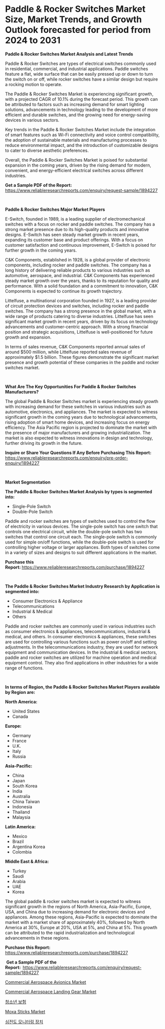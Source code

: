 <p><h1>Paddle & Rocker Switches Market Size, Market Trends, and Growth Outlook forecasted for period from 2024 to 2031</h1></p><p><strong>Paddle & Rocker Switches Market Analysis and Latest Trends</strong></p>
<p><p>Paddle & Rocker Switches are types of electrical switches commonly used in residential, commercial, and industrial applications. Paddle switches feature a flat, wide surface that can be easily pressed up or down to turn the switch on or off, while rocker switches have a similar design but require a rocking motion to operate.</p><p>The Paddle & Rocker Switches Market is experiencing significant growth, with a projected CAGR of 10.1% during the forecast period. This growth can be attributed to factors such as increasing demand for smart lighting solutions, advancements in technology leading to the development of more efficient and durable switches, and the growing need for energy-saving devices in various sectors.</p><p>Key trends in the Paddle & Rocker Switches Market include the integration of smart features such as Wi-Fi connectivity and voice control compatibility, the adoption of sustainable materials and manufacturing processes to reduce environmental impact, and the introduction of customizable designs to cater to diverse aesthetic preferences.</p><p>Overall, the Paddle & Rocker Switches Market is poised for substantial expansion in the coming years, driven by the rising demand for modern, convenient, and energy-efficient electrical switches across different industries.</p></p>
<p><strong>Get a Sample PDF of the Report:&nbsp;</strong> <a href="https://www.reliableresearchreports.com/enquiry/request-sample/1894227">https://www.reliableresearchreports.com/enquiry/request-sample/1894227</a></p>
<p>&nbsp;</p>
<p><strong>Paddle & Rocker Switches Major Market Players</strong></p>
<p><p>E-Switch, founded in 1989, is a leading supplier of electromechanical switches with a focus on rocker and paddle switches. The company has a strong market presence due to its high-quality products and innovative designs. E-Switch has seen steady market growth in recent years, expanding its customer base and product offerings. With a focus on customer satisfaction and continuous improvement, E-Switch is poised for further growth in the coming years.</p><p>C&K Components, established in 1928, is a global provider of electronic components, including rocker and paddle switches. The company has a long history of delivering reliable products to various industries such as automotive, aerospace, and industrial. C&K Components has experienced steady market growth over the years, thanks to its reputation for quality and performance. With a solid foundation and a commitment to innovation, C&K Components is expected to continue its growth trajectory.</p><p>Littelfuse, a multinational corporation founded in 1927, is a leading provider of circuit protection devices and switches, including rocker and paddle switches. The company has a strong presence in the global market, with a wide range of products catering to diverse industries. Littelfuse has seen significant market growth in recent years, driven by its focus on technology advancements and customer-centric approach. With a strong financial position and strategic acquisitions, Littelfuse is well-positioned for future growth and expansion.</p><p>In terms of sales revenue, C&K Components reported annual sales of around $500 million, while Littelfuse reported sales revenue of approximately $1.5 billion. These figures demonstrate the significant market presence and growth potential of these companies in the paddle and rocker switches market.</p></p>
<p>&nbsp;</p>
<p><strong>What Are The Key Opportunities For Paddle & Rocker Switches Manufacturers?</strong></p>
<p><p>The global Paddle & Rocker Switches market is experiencing steady growth with increasing demand for these switches in various industries such as automotive, electronics, and appliances. The market is expected to witness significant growth in the coming years due to technological advancements, rising adoption of smart home devices, and increasing focus on energy efficiency. The Asia Pacific region is projected to dominate the market with the presence of major manufacturers and growing industrialization. The market is also expected to witness innovations in design and technology, further driving its growth in the future.</p></p>
<p><strong>Inquire or Share Your Questions If Any Before Purchasing This Report:</strong> <a href="https://www.reliableresearchreports.com/enquiry/pre-order-enquiry/1894227">https://www.reliableresearchreports.com/enquiry/pre-order-enquiry/1894227</a></p>
<p>&nbsp;</p>
<p><strong>Market Segmentation</strong></p>
<p><strong>The Paddle & Rocker Switches Market Analysis by types is segmented into:</strong></p>
<p><ul><li>Single-Pole Switch</li><li>Double-Pole Switch</li></ul></p>
<p><p>Paddle and rocker switches are types of switches used to control the flow of electricity in various devices. The single-pole switch has one switch that controls one electrical circuit, while the double-pole switch has two switches that control one circuit each. The single-pole switch is commonly used for simple on/off functions, while the double-pole switch is used for controlling higher voltage or larger appliances. Both types of switches come in a variety of sizes and designs to suit different applications in the market.</p></p>
<p><strong>Purchase this Report:&nbsp;</strong><a href="https://www.reliableresearchreports.com/purchase/1894227">https://www.reliableresearchreports.com/purchase/1894227</a></p>
<p>&nbsp;</p>
<p><strong>The Paddle & Rocker Switches Market Industry Research by Application is segmented into:</strong></p>
<p><ul><li>Consumer Electronics & Appliance</li><li>Telecommunications</li><li>Industrial & Medical</li><li>Others</li></ul></p>
<p><p>Paddle and rocker switches are commonly used in various industries such as consumer electronics & appliances, telecommunications, industrial & medical, and others. In consumer electronics & appliances, these switches are used for controlling various functions such as power on/off and setting adjustments. In the telecommunications industry, they are used for network equipment and communication devices. In the industrial & medical sectors, paddle and rocker switches are utilized for machine operation and medical equipment control. They also find applications in other industries for a wide range of functions.</p></p>
<p>&nbsp;</p>
<p><strong>In terms of Region, the Paddle & Rocker Switches Market Players available by Region are:</strong></p>
<p>
    <p> <strong> North America: </strong>
        <ul>
            <li>United States</li>
            <li>Canada</li>
        </ul>
        </p> 
    <p> <strong> Europe: </strong>
        <ul>
            <li>Germany</li>
            <li>France</li>
            <li>U.K.</li>
            <li>Italy</li>
            <li>Russia</li>
        </ul>
        </p> 
    <p> <strong> Asia-Pacific: </strong>
        <ul>
            <li>China</li>
            <li>Japan</li>
            <li>South Korea</li>
            <li>India</li>
            <li>Australia</li>
            <li>China Taiwan</li>
            <li>Indonesia</li>
            <li>Thailand</li>
            <li>Malaysia</li>
        </ul>
        </p> 
    <p> <strong> Latin America: </strong>
        <ul>
            <li>Mexico</li>
            <li>Brazil</li>
            <li>Argentina Korea</li>
            <li>Colombia</li>
        </ul>
        </p> 
    <p> <strong> Middle East & Africa: </strong>
        <ul>
            <li>Turkey</li>
            <li>Saudi</li>
            <li>Arabia</li>
            <li>UAE</li>
            <li>Korea</li>
        </ul>
    </p>
    </p>
<p><p>The global paddle & rocker switches market is expected to witness significant growth in the regions of North America, Asia-Pacific, Europe, USA, and China due to increasing demand for electronic devices and appliances. Among these regions, Asia-Pacific is expected to dominate the market with a market share of approximately 40%, followed by North America at 30%, Europe at 20%, USA at 5%, and China at 5%. This growth can be attributed to the rapid industrialization and technological advancements in these regions.</p></p>
<p><strong>Purchase this Report: </strong><a href="https://www.reliableresearchreports.com/purchase/1894227">https://www.reliableresearchreports.com/purchase/1894227</a></p>
<p>&nbsp;<strong>Get a Sample PDF of the Report:&nbsp;&nbsp;</strong><a href="https://www.reliableresearchreports.com/enquiry/request-sample/1894227">https://www.reliableresearchreports.com/enquiry/request-sample/1894227</a></p>
<p><strong></strong></p>
<p><p><a href="https://meowing-lemming-dd3.notion.site/Commercial-Aerospace-Avionics-Market-Provides-a-Comprehensive-Analysis-Including-a-Macro-Overview-of-554010dfed1942c59594fc03cd318fd9">Commercial Aerospace Avionics Market</a></p><p><a href="https://cute-banjo-8ca.notion.site/Commercial-Aerospace-Landing-Gear-Market-Research-Report-Provides-Critical-Insights-that-can-help-Sh-99d1629790764f5297ef57bf3b8845dc">Commercial Aerospace Landing Gear Market</a></p><p><a href="https://medium.com/@yohan.grilli/%EC%B2%AD%EC%86%8C%EB%85%84-%EB%B3%B4%ED%97%98-%EC%8B%9C%EC%9E%A5-%EC%A0%84%EB%A7%9D-%EC%82%B0%EC%97%85-%EA%B0%9C%EC%9A%94-%EB%B0%8F-%EC%98%88%EC%B8%A1-2024%EB%85%84%EB%B6%80%ED%84%B0-2031%EB%85%84-b386d35517ec">청소년 보험</a></p><p><a href="https://view.publitas.com/reportprime-1/moxa-sticks-market-dynamics-2024-2031-also-about-its-market-trends-projections-and-opportunities/">Moxa Sticks Market</a></p><p><a href="https://medium.com/@yohan.grilli/%EC%9D%BC%EB%A0%89%ED%8A%B8%EB%A1%9C-%EC%8B%AC%EC%A0%84%EB%8F%84-%EB%AA%A8%EB%8B%88%ED%84%B0%EB%A7%81-%EA%B8%B0%EA%B8%B0-%EC%8B%9C%EC%9E%A5-%EA%B7%9C%EB%AA%A8-%EB%B0%8F-%EC%8B%9C%EC%9E%A5-%EB%8F%99%ED%96%A5-%EC%A0%84%EC%B2%B4-%EC%82%B0%EC%97%85-%EA%B0%9C%EC%9A%94-2024%EB%85%84%EB%B6%80%ED%84%B0-2031%EB%85%84%EA%B9%8C%EC%A7%80-8d41547b1156">심전도 모니터링 장치</a></p></p>